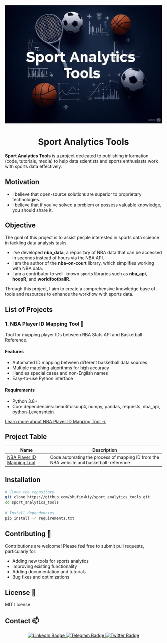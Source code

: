 <p align="center">
  <img src="https://github.com/shufinskiy/sport_analytics_tools/blob/main/sat_logo.jpeg"/>
</p>

<h1 align="center">Sport Analytics Tools</h1>

**Sport Analytics Tools** is a project dedicated to publishing information (code, tutorials, media) to help data scientists and sports enthusiasts work with sports data effectively.

## Motivation

- I believe that open-source solutions are superior to proprietary technologies.  
- I believe that if you've solved a problem or possess valuable knowledge, you should share it.  

## Objective

The goal of this project is to assist people interested in sports data science in tackling data analysis tasks. 

- I've developed **nba_data**, a repository of NBA data that can be accessed in seconds instead of hours via the NBA API.  
- I am the author of the **nba-on-court** library, which simplifies working with NBA data.  
- I am a contributor to well-known sports libraries such as **nba_api**, **hoopR**, and **worldfootballR**.  

Through this project, I aim to create a comprehensive knowledge base of tools and resources to enhance the workflow with sports data.

## List of Projects

### 1. NBA Player ID Mapping Tool 🏀
Tool for mapping player IDs between NBA Stats API and Basketball Reference.

#### Features
- Automated ID mapping between different basketball data sources
- Multiple matching algorithms for high accuracy
- Handles special cases and non-English names
- Easy-to-use Python interface

#### Requirements
- Python 3.8+
- Core dependencies: beautifulsoup4, numpy, pandas, requests, nba_api, python-Levenshtein

[Learn more about NBA Player ID Mapping Tool →](https://github.com/shufinskiy/sport_analytics_tools/tree/main/mapping_nba_ids)

## Project Table

|Name|Description|
|------|---------|
|[NBA Player ID Mapping Tool](https://github.com/shufinskiy/sport_analytics_tools/tree/main/mapping_nba_ids)| Code automating the process of mapping ID from the NBA website and basketball-reference|

## Installation

```bash
# Clone the repository
git clone https://github.com/shufinskiy/sport_analytics_tools.git
cd sport_analytics_tools

# Install dependencies
pip install -r requirements.txt
```

## Contributing 🤝
Contributions are welcome! Please feel free to submit pull requests, particularly for:

- Adding new tools for sports analytics
- Improving existing functionality
- Adding documentation and tutorials
- Bug fixes and optimizations

## License 📄
MIT License

## Contact 📫

<div id="header" align="center">
  <div id="badges">
    <a href="https://www.linkedin.com/in/vladislav-shufinskiy/">
      <img src="https://img.shields.io/badge/LinkedIn-blue?style=for-the-badge&logo=linkedin&logoColor=white" alt="LinkedIn Badge"/>
    </a>
    <a href="https://t.me/brains14482">
      <img src="https://img.shields.io/badge/Telegram-blue?style=for-the-badge&logo=telegram&logoColor=white" alt="Telegram Badge"/>
    </a>
    <a href="https://twitter.com/vshufinskiy">
      <img src="https://img.shields.io/badge/Twitter-blue?style=for-the-badge&logo=twitter&logoColor=white" alt="Twitter Badge"/>
    </a>
  </div>
</div>
